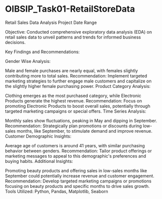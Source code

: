 # OIBSIP_Task01-RetailStoreData

Retail Sales Data Analysis Project
Date Range

Objective: Conducted comprehensive exploratory data analysis (EDA) on retail sales data to unveil patterns and trends for informed business decisions.

Key Findings and Recommendations:

Gender Wise Analysis:

Male and female purchases are nearly equal, with females slightly contributing more to total sales.
Recommendation: Implement targeted marketing strategies to further engage male customers and capitalize on the slightly higher female purchasing power.
Product Category Analysis:

Clothing emerges as the most purchased category, while Electronic Products generate the highest revenue.
Recommendation: Focus on promoting Electronic Products to boost overall sales, potentially through targeted marketing campaigns or special offers.
Time Series Analysis:

Monthly sales show fluctuations, peaking in May and dipping in September.
Recommendation: Strategically plan promotions or discounts during low-sales months, like September, to stimulate demand and improve revenue.
Customer Demographic Insights:

Average age of customers is around 41 years, with similar purchasing behavior between genders.
Recommendation: Tailor product offerings or marketing messages to appeal to this demographic's preferences and buying habits.
Additional Insights:

Promoting beauty products and offering sales in low-sales months like September could potentially increase revenue and customer engagement.
Recommendation: Develop targeted marketing campaigns or promotions focusing on beauty products and specific months to drive sales growth.
Tools Utilized: Python, Pandas, Matplotlib, Seaborn
